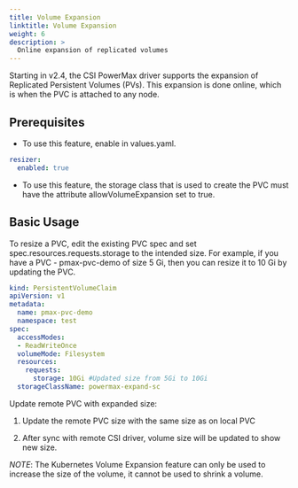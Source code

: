 ```yaml
---
title: Volume Expansion
linktitle: Volume Expansion
weight: 6
description: >
  Online expansion of replicated volumes
---
```


Starting in v2.4, the CSI PowerMax driver supports the expansion of Replicated Persistent Volumes (PVs). This expansion is done online, which is when the PVC is attached to any node.

## Prerequisites
- To use this feature, enable in values.yaml.
```yaml
resizer:
  enabled: true
```
- To use this feature, the storage class that is used to create the PVC must have the attribute allowVolumeExpansion set to true.

## Basic Usage

To resize a PVC, edit the existing PVC spec and set spec.resources.requests.storage to the intended size. For example, if you have a PVC - pmax-pvc-demo of size 5 Gi, then you can resize it to 10 Gi by updating the PVC.

```yaml
kind: PersistentVolumeClaim
apiVersion: v1
metadata:
  name: pmax-pvc-demo
  namespace: test
spec:
  accessModes:
  - ReadWriteOnce
  volumeMode: Filesystem
  resources:
    requests:
      storage: 10Gi #Updated size from 5Gi to 10Gi
  storageClassName: powermax-expand-sc
```
Update remote PVC with expanded size:

1. Update the remote PVC size with the same size as on local PVC

2. After sync with remote CSI driver, volume size will be updated to show new size. 

*NOTE*: The Kubernetes Volume Expansion feature can only be used to increase the size of the volume, it cannot be used to shrink a volume.
